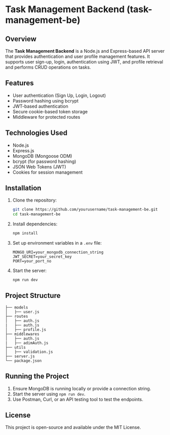 # Task Management Backend (task-management-be)

## Overview
The **Task Management Backend** is a Node.js and Express-based API server that provides authentication and user profile management features. It supports user sign-up, login, authentication using JWT, and profile retrieval and performs CRUD operations on tasks.

## Features
- User authentication (Sign Up, Login, Logout)
- Password hashing using bcrypt
- JWT-based authentication
- Secure cookie-based token storage
- Middleware for protected routes

## Technologies Used
- Node.js
- Express.js
- MongoDB (Mongoose ODM)
- bcrypt (for password hashing)
- JSON Web Tokens (JWT)
- Cookies for session management

## Installation

1. Clone the repository:
   ```sh
   git clone https://github.com/yourusername/task-management-be.git
   cd task-management-be
   ```
2. Install dependencies:
   ```sh
   npm install
   ```
3. Set up environment variables in a `.env` file:
   ```env
   MONGO_URI=your_mongodb_connection_string
   JWT_SECRET=your_secret_key
   PORT=your_port_no
   ```
4. Start the server:
   ```sh
   npm run dev 
   ```



## Project Structure
```
├── models
│   ├── user.js
├── routes
│   ├── auth.js
|   ├── auth.js
│   ├── profile.js
├── middlewares
│   ├── auth.js
|   ├── adimAuth.js
├── utils
│   ├── validation.js
├── server.js
└── package.json
```

## Running the Project
1. Ensure MongoDB is running locally or provide a connection string.
2. Start the server using `npm run dev`.
3. Use Postman, Curl, or an API testing tool to test the endpoints.

## License
This project is open-source and available under the MIT License.

